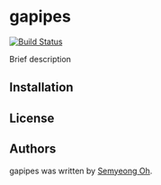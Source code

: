 # gapipes

[![Build Status](https://travis-ci.org/smoh/gapipes.svg?branch=master)](https://travis-ci.org/smoh/gapipes)

Brief description

Installation
------------


License
-------


Authors
-------

gapipes was written by [Semyeong Oh](smohspace@outlook.com).